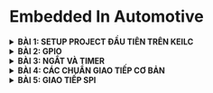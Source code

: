 # Embedded In Automotive

<details>
	<summary><strong>BÀI 1: SETUP PROJECT ĐẦU TIÊN TRÊN KEILC</strong></summary>

## BÀI 1: SETUP PROJECT ĐẦU TIÊN TRÊN KEILC
### 1. KeilC:
- Phần mềm được phát triển bởi công ti ARM.
- Tạo môi trường tạo ra để lập trình các ngôn ngữ C và Assembly. Có thể biên dịch các chương  
- Giúp biên dịch chương trình C/Assembly thành mã máy (.hex file) để máy tính có thể hiểu được và nạp vào các vi điều khiển.

### 2. Tạo project đầu tiên với KeilC
- Cần các thiết bị: STM32, ST-Link Driver
- Cài đặt thư viện chuẩn cho STM32, Tải Datasheet, Reference Manual.
- Các bước tạo project mới trên KeilC, thêm file và thư viện cần thiết. Các thao tác cơ bản trên KeilC (Build, Nạp, Debug Code,...).

### 3. Ví dụ Blink LED PC13
- Các bước thực hiện:
  + Cấp xung clock cho ngoại vi.
  + Cấu hình chân của ngoại vi.
  + Sử dụng ngoại vi.
- Tổng hợp địa chỉ các thanh ghi: ![image](https://github.com/user-attachments/assets/38423912-9bcc-4e0a-ab46-d0b449fa028f)
- B1: cấu hình thanh ghi RCC_APB2ENR để cấp clock cho ngoại vi:
  ![image](https://github.com/user-attachments/assets/ad4001c4-77c5-471e-9919-f072c1a13ad6)

  ```c
  #define RCC_APB2ENR	*((unsigned int *)0x40021018)
  RCC_APB2ENR |= (1 << 4); // Kich hoat xung clock cap cho GPIOC
  ```
- B2: Cấu hình chế độ chân PC13: Ta dặt chế độ là output push-pull có điện trở kéo lên
  ![image](https://github.com/user-attachments/assets/0517277f-a495-44c5-bcdd-ebea2092fc17)

  ```c
  #define GPIOC_CRH	*((unsigned int *)0x40011004)
  // MODE13[1:0] = 11: Output mode, max speed 50 MHz	
  GPIOC_CRH |= (1 << 20) | (1 << 21);

  // CNF13[1:0] = 00: General purpose output push-pull
  GPIOC_CRH &= ~((1 << 22) | (1 << 23));
  ```
- B3: Sử dụng ngoại vi: Ta lần lượt ghi điện áp ở chân PC13 là 1, 0 xen kẽ nhau sau khi delay 1 khoảng thời gian để blink led PC13. Ta sẽ thao tác ghi mức điện áp trên thanh ghi ODR.
  ```c
  #define GPIOC_ODR *((unsigned int*)0x4001100C)
  while(1){
	GPIOC_ODR |= 1 << 13; // LED tắt
	delay(10000000);
	GPIOC_ODR &= ~(1 << 13); // LED sáng
	delay(10000000);
  }
  ```
  Ta sử dụng vòng lặp để tạo hàm delay
  ```c
  void delay(unsigned int timedelay){ 
	for(unsigned int i = 0; i < timedelay; i++){}
  }
  ```
- Ngoài ra, ta còn có thể xây dựng 1 cấu trúc thanh ghi của các ngoại vi để làm việc với ác ngoại vi được thuận tiện hơn:
  ```c
  typedef struct
  {
    unsigned int CRL;
    unsigned int CRH;
    unsigned int IDR;
    unsigned int ODR;
    unsigned int BSRR;
    unsigned int BRR;
    unsigned int LCKR;
  } GPIO_TypeDef;

  typedef struct
  {
    unsigned int CR;
    unsigned int CFGR;
    unsigned int CIR;
    unsigned int APB2RSTR;
    unsigned int APB1RSTR;
    unsigned int AHBENR;
    unsigned int APB2ENR;
    unsigned int APB1ENR;
    unsigned int BDCR;
    unsigned int CSR;
  } RCC_TypeDef;
  ```
### 4. Tổng kết và mở rộng:
- Code trên thanh ghi giúp ltv hiểu rõ cách hoạt động chi tiết của từng ngoại vi, tăng hiệu xuất chương trình.
- Nhưng lập trình thanh ghi có thể trở nên khá phức tạp đối với các hệ thống lớn.
- Nên sử dụng thư viện chuẩn của STM32 với các API có sẵn và dễ tiếp cận.

</details>


<details>
	<summary><strong>BÀI 2: GPIO</strong></summary>
  
## BÀI 2: GPIO
### 1. Thư viện STM32F10x Standard Peripherals Firmware Library
Là 1 thư viện hoàn chỉnh được phát triển cho dòng STM32. Bao gồm đầy đủ driver cho tất cả các ngoại vi tiêu chuẩn.

Thư viện này bao gồm các hàm, cấu trúc dữ liệu và macro của các tính năng thiết bị ngoại vi STM32. 

### 2. Cấu hình và sử dụng ngoại vi (GPIO)
- Gồm 3 bước cơ bản: cấp clock cho ngoại vi --> cấu hình ngoại vi --> sử dụng ngoại vi
- Ta sử dụng thư viện SPL là 1 thư viện chuẩn của STM32 cung cấp các hàm và các định nghĩa giúp việc cấu hình và sử dụng ngoại vi dễ dàng và rõ ràng.
#### 2.1 Cấp clock cho ngoại vi:
Ta dựa vào sơ đồ khối dưới đây để xác định đường bus phù hợp để cấp clock cho ngoại vi tương ứng: ![image](https://github.com/user-attachments/assets/a95e5397-0f2f-4043-b6ab-59422440586c)
Module RCC (Reset and Clock Control) cung cấp các hàm để cấu hình xung clock.
```c
RCC_APB1PeriphClockCmd(uint32_t RCC_APB1Periph, FunctionalState NewState)

RCC_APB2PeriphClockCmd(uint32_t RCC_APB2Periph, FunctionalState NewState)
	
RCC_AHBPeriphClockCmd(uint32_t RCC_AHBPeriph, FunctionalState NewState)
```
- Các hàm này nhận 2 tham số: 
  + `RCC_APB1Periph`, `RCC_APB2Periph`, `RCC_AHBPeriph` là các ngoại vi muốn cấp clock. (Ví dụ
: RCC_APB2Periph_GPIOA, RCC_APB1Periph_CAN1,..)
  + `NewState` là giá trị quy định cấp (ENABLE) hay ngưng (DISABLE) xung clock cho ngoại vi đó.
#### 2.2 Cấu hình GPIO:
- Ta cấu hình các tham số cho GPIO được tổ chức trong struct GPIO_InitTypeDef:
  + `GPIO_Pin`: chọn chân muốn cấu hình,
  + `GPIO_Mode`: chọn chế độ của chân,
  + `GPIO_Speed`: chọn tốc độ chân.
- Có 8 chế độ của chân:

|Chế độ GPIO|Tên gọi|Mô tả|
|:----------|:------|:----|
|`GPIO_Mode_AIN`|**Analog Input**|Chân GPIO được cấu hình làm đầu vào analog. Thường được sử dụng cho các chức năng như ADC (Analog to Digital Converter).|
|`GPIO_Mode_IN_FLOATING`|**Floating Input**|Chân GPIO được cấu hình làm đầu vào và ở trạng thái nổi (không pull-up hay pull-down), nghĩa là chân không được kết nối cố định với mức cao (VDD) hoặc mức thấp (GND) thông qua điện trở.|
|`GPIO_Mode_IPD`|**Input Pull-Down**|Chân GPIO được cấu hình làm đầu vào với một điện trở pull-down nội bộ kích hoạt. Khi không có tín hiệu nào được áp dụng lên chân này, nó sẽ được kéo về mức thấp (GND).|
|`GPIO_Mode_IPU`|**Input Pull-Up**|Chân GPIO được cấu hình làm đầu vào với một điện trở pull-up nội bộ kích hoạt. Khi không có tín hiệu nào được áp dụng lên chân này, nó sẽ được kéo về mức cao (VDD).|
|`GPIO_Mode_Out_OD`|**Output Open-Drain**|Chân GPIO được cấu hình làm đầu ra với chế độ open-drain. Trong chế độ này, chân có thể được kéo xuống mức thấp, nhưng để đạt được mức cao, cần một điện trở pull-up ngoài hoặc từ một nguồn khác.|
|`GPIO_Mode_Out_PP`|**Output Push-Pull**|Chân GPIO được cấu hình làm đầu ra với chế độ push-pull. Trong chế độ này, chân có thể đạt được cả mức cao và mức thấp mà không cần bất kỳ phần cứng bổ sung nào.|
|`GPIO_Mode_AF_OD`|**Alternate Function Open-Drain**|Chân GPIO được cấu hình để hoạt động trong một chức năng thay thế (như USART, I2C,...) và sử dụng chế độ open-drain.|
|`GPIO_Mode_AF_PP`|**Alternate Function Push-Pull**|Chân GPIO được cấu hình để hoạt động trong một chức năng thay thế và sử dụng chế độ push-pull.|
  
- Có 3 mức tốc độ cho chân: GPIO_Speed_10MHz, GPIO_Speed_2MHz, GPIO_Speed_50MHz (Tốc độ nhanh nhất).
- Dùng hàm **GPIO_Init (GPIO_TypeDef, GPIO_InitStruct)** để khởi tạo GPIO:
  + `GPIO_TypeDef`: GPIO cần cấu hình
  + `GPIO_InitStruct`: Con trỏ trỏ tới biến TypeDef (Struct) vừa được khởi tạo

#### 2.3 Sử dụng ngoại vi:
Ta có 1 số hàm thông dụng để sử dụng ngoại vi

```c
uint8_t GPIO_ReadInputDataBit(GPIO_TypeDef* GPIOx, uint16_t GPIO_Pin);
\\Đọc giá trị 1 chân trong GPIO được cấu hình là INPUT
uint16_t GPIO_ReadInputData(GPIO_TypeDef* GPIOx);
\\Đọc giá trị nguyên GPIO được cấu hình là INPUT
uint8_t GPIO_ReadOutputDataBit(GPIO_TypeDef* GPIOx, uint16_t GPIO_Pin);
\\Đọc giá trị 1 chân trong GPIO được cấu hình là OUTPUT
uint16_t GPIO_ReadOutputData(GPIO_TypeDef* GPIOx);
\\Đọc giá trị nguyên GPIO được cấu hình là OUTPUT
void GPIO_SetBits(GPIO_TypeDef* GPIOx, uint16_t GPIO_Pin);
\\Cho giá trị điện áp của 1 chân trong GPIO = 1
void GPIO_ResetBits(GPIO_TypeDef* GPIOx, uint16_t GPIO_Pin);
\\Cho giá trị điện áp của 1 chân trong GPIO = 0
void GPIO_WriteBit(GPIO_TypeDef* GPIOx, uint16_t GPIO_Pin, BitAction BitVal);
\\Ghi giá trị "BitVal" vào 1 chân trong GPIO
void GPIO_Write(GPIO_TypeDef* GPIOx, uint16_t PortVal);
\\Ghi giá trị "PortVal" vào nguyên GPIO

```

**Ví dụ 1**: Blink LED PC13
```c
while(1){
	GPIO_SetBits(GPIOC, GPIO_Pin_13); // Ghi 1 ra PC13
	delay(10000000);
	GPIO_ResetBits(GPIOC, GPIO_Pin_13);// Ghi 0 ra PC13
	delay(10000000);
}
```
**Ví dụ 2**: Đọc trạng thái nút nhấn:
```c
// Cấu hình
void GPIO_Init(){
	GPIO_InitTypeDef GPIO_InitStruct;
	GPIO_InitStruct.GPIO_Pin = GPIO_Pin_0;
	GPIO_InitStruct.GPIO_Mode = GPIO_Mode_IPU;
	GPIO_InitStruct.GPIO_Speed = GPIO_Speed_50MHz;
		
	GPIO_Init(GPIOA, &GPIO_InitStruct);
}

// Điều khiển
void Control(){
	if(GPIO_ReadInputDataBit(GPIOA, GPIO_Pin_0) == 0){
		while(GPIO_ReadInputDataBit(GPIOA, GPIO_Pin_0) == 0);
		if(GPIO_ReadOutputDataBit(GPIOC, GPIO_Pin_13)){
			GPIO_ResetBits(GPIOC, GPIO_Pin_13);
		} else {
			GPIO_SetBits(GPIOC, GPIO_Pin_13);
		}
	}

}

```

 </details>


<details>
	<summary><strong>BÀI 3: NGẮT VÀ TIMER</strong></summary>
  
## BÀI 3: NGẮT VÀ TIMER
### 1. Ngắt
- Ngắt là 1 sự kiện khẩn cấp xảy ra trong hay ngoài vi điều khiển. Nó yêu cầu MCU phải dừng chương trình chính và thực thi chương trình ngắt (trình phục vụ ngắt).
- Trình phục vụ ngắt (Interrupt Service Routine - ISR) là một đoạn chương trình được thực hiện khi ngắt xảy ra. Địa chỉ trong bộ nhớ của ISR là "Vector ngắt".
- Có 4 loại ngắt thông dụng:
  + Ngắt ngoài: Xảy ra khi có sự thay đổi điện áp ở các chân GPIO cấu hình làm ngõ vào ngắt. Gồm 4 dạng: HIGH, LOW, RISING, FALLING tương ứng với các mức và sự thay đổi lên xuống của điện áp.
  + Ngắt timer: Xảy ra khi thanh ghi trong bộ đếm Timer bị tràn, khi đó giá trị thanh ghi sẽ bị reset để tạo ngắt tiếp theo.
  + Ngắt truyền thông: Xảy ra khi có sự kiện truyền thông (truyền và nhận dữ liệu) từ 2 hay nhiều thiết bị. Thường sử dụng cho các giao thức như SPI,UART, I2C để truyền nhận dữ liệu chính xác.
- Thanh ghi PC: là thanh ghi trỏ tới địa chỉ lệnh tiếp theo được thực thi.
- Độ ưu tiên ngắt: các ngắt có độ ưu tiên khác nhau. Trên STM32, số thứ tự ngắt càng thấp thì ngắt càng được ưu tiên Độ ưu tiên ngắt có thể lập trình được.

### 2. Timer
- Là 1 mạch logic được thiết kế trong STM32 dùng để đếm chu kì xung clock.
- STM32F103 có 7 timer.
- Cấu hình cho Timer: Ta cấu hình các thành phần trong struct TIM_TimeBaseInitTypeDef
  + TIM_Prescaler: Cấu hình bộ chia tầng số, quy định sau bao nhiêu xung clk thì đếm lên 1 lần.
  + TIM_CounterMode: Chỉ định chế độ đếm là đếm lên hay đếm xuống (TIM_CounterMode_Up: đếm lên, TIM_CounterMode_Down: đếm xuống).
  + TIM_Period: Chỉ định 1 chu kì của bộ đếm (đếm đến bao nhiêu xung thì reset).
  + TIM_ClockDivision: Cấu hình bộ chia xung (thường dùng TIM_CKD_DIV1: chia cho 1), (fTimer = fSystem/TIM_ClockDivision; trong đó fSystem: tần số hệ thống - 72MHz, fTimer: Tần số của Timer).
   
Ví dụ:

```c
// Đầu tiên, ta cần cấp clk cho Timer hoạt động
// Ta dùng TIM2
void RCC_Config(){
	RCC_APB1PeriphClockCmd(RCC_APB1Periph_TIM2, ENABLE);
}

// Cấu hình cho TIMER
void TIM_Config(){
	TIM_TimeBaseInitTypeDef TIM_InitStruct;
	TIM_InitStruct.TIM_ClockDivision = TIM_CKD_DIV1;     // fTimer = 72MHz
	TIM_InitStruct.TIM_Prescaler = 7200 - 1;	      // 7200 xung clk thì đếm lên 1 lần --> sau 7200/fTimer = 7200/72000000 = 0.1 (ms)
	TIM_InitStruct.TIM_Period = 0xFFFF;                  // Chu kì reset: 0xFFFF - 65535
	TIM_InitStruct.TIM_CounterMode = TIM_CounterMode_Up; // Chế độ đếm lên
	
	TIM_TimeBaseInit(TIM2, &TIM_InitStruct);             // Hàm lưu cấu hình của Timer
	TIM_Cmd(TIM2, ENABLE);                               // Bật timer 2
}
```

Ngoài ra còn 2 hàm:
```c
void TIM_SetCounter(TIM_TypeDef* TIMx, uint16_t Counter);
// Đặt giá trị ban đầu cho timer

uint16_t TIM_GetCounter(TIM_TypeDef* TIMx);
// Lấy giá trị đếm hiện tại của timer
```

Ví dụ: Ta thiết kế hàm delay_ms, tham số truyền vào là thời gian delay (đơn vị ms)

```c
void delay_ms(uint32_t time){
	TIM_SetCounter(TIM2, 0);
	while(TIM_GetCounter(TIM2) < time * 10){}
}

``` 

 </details>


 <details>
	<summary><strong>BÀI 4: CÁC CHUẨN GIAO TIẾP CƠ BẢN</strong></summary>

## Bài 4: Các chuẩn giao tiếp cơ bản
### 1. Sơ lược về vấn đề truyển nhận dữ liệu:
- Truyền nhận dữ liệu trong vi điều khiển (MCU) là quá trình trao đổi tín hiệu điện áp giữa các chân (pin) của MCU.
- Do đó khi MCU A muốn truyền dữ liệu cho 1 MCU B, dữ liệu sẽ được đổi thành các tín hiệu điện áp tương ứng trên các chân mà 2 MCU giao tiếp.
![image](https://github.com/user-attachments/assets/d3fd3596-88b3-4c8b-b55a-f2934eb0b8ba)

### 2. SPI
- SPI (Serial Peripheral Interface) hay còn gọi là giao diện ngoại vi nối tiếp, được phát triển bởi hãng Motorola.
- Hoạt động ở chế độ song công toàn phần, có thể truyền và nhận ở cùng 1 thời điểm.
- Là giao tiếp đồng bộ nối tiếp, quá trình truyền nhận đều được đồng bộ với xung clock sinh bởi Master.
- Một Master có thể giao tiếp được nhiều Slave.
- Sử dụng 4 dây để giao tiếp:
  + **SCK** (Serial clock): xung clock tạo bởi Master cung cấp cho slave.
  + **MISO** (Master in - Slave out): Tín hiệu tạo bởi thiết bị Slave và nhận bởi thiết bị Master.
  + **MOSI** (Master out - Slave in): Tín hiệu tạo bởi thiết bị Master và nhận bởi thiết bị Slave.
  + **SS** (Slave Select) / **CS** (Chip Select): Chọn thiết bị slave cụ thể để giao tiếp. Để chọn slave giao tiếp với Master cần chủ động kéo đường SS tương ứng xuống mức thấp (0/low)
![image](https://github.com/user-attachments/assets/7a0c5de3-4c3d-44be-8560-d2882bdbeaf7)

- Quá trình truyền dữ liệu:
  + Master kéo chân CS của slave muốn truyền xuongs 0 để báo hiệu bắt đầu truyền nhận.
  + Master sẽ cung cấp xung clock. Với mối xung clock, 1 bit sẽ được truyền bởi Master và 1 bit sẽ được truyền bởi slave.
  + Các thanh ghi cập nhật lại giá trị và dịch trái 1 bit.
  + Lặp lại quá trình trên cho đến khi truyền đủ 8 bit trong thanh ghi.
![image](https://github.com/user-attachments/assets/f12b6222-9b6d-49fa-bb04-81ebbf8b719d)

- Có tất cả 4 chế độ hoạt động phụ thuộc vào 2 tham số CPOL (Clock Polarity) và CPHA (Clock Phase).
  + CPOL: bằng 0 --> Xung clock ban đầu ở mức 0, bằng 1 --> Xung clock ban đầu ở mức 1.
  + CPHA: bằng 0 --> Đọc dữ liệu ở cạnh thứ nhất, truyền dữ liệu ở cạnh thứ 2; bằng 1 --> Đọc dữ liệu ở cạnh thứ hai, truyền dữ liệu ở cạnh thứ nhất.

| SPI Mode | CPOL | CPHA | Hoạt động|
| :---: | :---: | :---: | :---: |
| 1 | 0 | 0 | xung nhịp ở mức thấp và dữ liệu được lấy mẫu khi cạnh lên (mặc định) |
| 2 | 0 | 1 | xung nhịp ở mức thấp và dữ liệu được lấy mẫu khi cạnh xuống |
| 3 | 1 | 0 | xung nhịp ở mức cao và dữ liệu được lấy mẫu khi cạnh lên |
| 4 | 1 | 1 | xung nhịp ở mức cao và dữ liệu được lấy mẫu khi cạnh xuống |

![image](https://github.com/user-attachments/assets/e677dc34-4e27-41f9-ad10-27c2ec02f73c)

- Ưu điểm và nhược điểm:
  + **Ưu điểm**: cho phép truyền dữ liệu với tốc độ rất nhanh, thường đạt được tốc độ Mbps hoặc thậm chí hàng chục Mbps; quá trình truyền ít bị lỗi do đồng bộ xung clock giữa Master và Slave; Có thể giao tiếp với nhiều Slave cùng lúc và giao tiếp song công (truyền nhận đồng thời).
  + **Nhược điểm**: Cần nhiều kết nối dây (4 dây), tốn tài nguyên phần cứng khi muốn giao tiếp với nhiều slave; Khoảng cách truyền ngắn.

### 3. UART
- UART (Universal Asynchronous Receiver-Transmitter) là một giao thức truyền thông phần cứng dùng giao tiếp nối tiếp không đồng bộ và có thể cấu hình được tốc độ.
- Là chuẩn giao tiếp nối tiếp, chỉ có 2 thiết bị giao tiếp với nhau.
- Sử dụng 2 dây giao tiếp là **Tx** (Truyền) và **Rx** (Nhận).
![image](https://github.com/user-attachments/assets/573b9eb6-2253-48f5-b9d5-9303a77aa063)

- Tốc độ truyền: được đặt ở 1 số chuẩn, gọi là Baudrate = Số bit truyền / 1s, đồng bộ giữa Slave và Master (Ví dụ: 9600, 19200,38400,... Các tốc độ khác nhau tùy thuộc vào ứng dụng hệ thống sử dụng).
- Có 3 chế độ truyền:
  + Simplex: Chỉ tiến hành giao tiếp một chiều.
  + Half duplex: Dữ liệu sẽ đi theo một hướng tại 1 thời điểm.
  + Full duplex: Thực hiện giao tiếp đồng thời đến và đi từ mỗi master và slave.
- Quá trình truyền nhận dữ liệu: Dữ liệu được truyền sẽ đóng thành các gói (packet), bao gồm
  + Start: 1 bit bắt đâu.
  + Bit dữ liệu: 5 - 9 bit.
  + Parity Bit (Bit chẵn lẽ): để kiểm tra lỗi bit khi truyền, gồm 2 quy luật
    * Quy luật chẵn: Thêm một bit '0' hoặc '1' để số bit '1' là số chẵn.
    * Quy luật lẻ: Thêm một bit '0' hoặc '1' để số bit '1' là số lẻ.

![image](https://github.com/user-attachments/assets/a682257e-88f0-4604-889a-8524a3210be5)

- **Ưu điểm và nhược điểm**:
  + **Ưu điểm**:
    * Đơn giản phổ biến.
    * Tốc độ có thể điều chỉnh linh hoạt.
    * Tiết kiệm phần cứng (chỉ dùng 2 dây để giao tiếp).
  + **Nhược điểm**:
    * Tốc độ truyền thấp hơn so với SPI.
    * Chỉ hỗ trợ giao tiếp đơn Master, đơn Slave.
    * Chỉ kiểm tra được số lẻ bit lỗi.

### 4. I2C
- Là chuẩn giao tiếp đồng bộ, nối tiếp (dữ liệu truyền từng bit theo 1 đường SDA duy nhất).
- Hoạt động ở chế độ bán song công (half duplex) vì tại 1 thời điểm chỉ có thể nhận hoặc truyền dữ liệu.
- Một Master có thể giao tiếp với nhiều Slave hoặc nhiều Master giao tiếp với 1 Slave.
- Sử dụng 2 dây để giao tiếp:
  + **SCL** (Serial Clock): Tín hiệu xung nhịp đồng bộ giữa Master và Slave được Master tạo ra.
  + **SDA** (Serial Data): Đường truyền và nhận dữ liệu giữa Master và Slave.

- Các bước truyền/nhận dữ liệu: dữ liệu trong I2C được truyền trong các tin nhắn được chia thành các khung dữ liệu như hình dưới đây:
![image](https://github.com/user-attachments/assets/aa2aa8e9-901d-48b8-8ac9-90ca890b5152)

  + **B1**: Master gửi điều kiện khởi động (Start) là chân SDA xuống mức 0 trước chân SCL.
  + **B2**: Master gửi 7 hoặc 10 bit địa chỉ để tìm Slave mà nó muốn giao tiếp.
  + **B3**: Bit R/W được gửi đi nếu bằng '0' khi Master muốn gửi dữ liệu đến Slave, '1' nếu muốn đọc dữ liệu từ Slave.
  + **B4**: Nếu địa chỉ được gửi đi trùng với địa chỉ của 1 Slave nào đó thì Slave đó sẽ gửi ACK (bit '0'), nếu không có Slave nào nhận thì sẽ giữ nguyên NACK (bit '1').
  + **B5**: Sau khi chọn được Slave để giao tiếp, Master sẽ đọc/gửi dữ liệu lần lượt một khung 8 bit từ/đến Slave, sau mỗi khung sẽ có một bit ACK được Slave phản hồi về cho Master (nếu ghi dữ liệu), hoặc Master gửi cho Slave (khi đọc dữ liệu) để xác nhận đã gửi/nhận thành công hay không.
  + **B6**: Gửi điều khiện Stop để kết thúc truyền nhận dữ liệu: chân SDA lên mức 1 trước chân SCL (Lưu ý: khi nhận được tín hiệu NACK thì bất cứ lúc nào cũng có thể nhảy đến bước 6 để kết thúc truyền nhận dữ liệu).
![image](https://github.com/user-attachments/assets/8bc49ba9-daf8-41f3-b4bb-5d08d5ffdbab)

- **Lưu ý khi dùng nhiều Master giao tiếp với 1 Slave**: có thể xảy ra sự cố khi 2 hay nhiều Master cùng gửi/nhận dữ liệu cùng lúc qua đường SDA. Lúc đó cần phát hiện xem đường SDA cao hay thấp trước khi truyền tin nhắn. Nếu SDA cao thì có thể truyền tin nhắn an toàn, ngược lại thì có 1 Master khác đang có quyền điều khiển bus nên các Master còn lại phải chờ.

- **Ưu điểm và nhược điểm**:
  + **Ưu điểm**:
    * Tiết kiệm phần cứng (2 dây).
    * Hỗ trợ giao tiếp với nhiều Slave hoặc nhiều Master.
  + **Nhược điểm**:
    * Tốc độ truyền thấp.
    * Quản lý địa chỉ phức tạp.
    * Khoảng cách truyền ngắn.

  </details>

 <details>
	<summary><strong>BÀI 5: GIAO TIẾP SPI</strong></summary>

## Bài 5: Giao tiếp SPI
### 1. SPI Software:
- Là 1 cách thức mô phỏng hoạt động của giao thức truyền thông SPI sử dụng GPIO của vi điều khiển.
- Các bước cấu hình mô phỏng:
  + B1: Xác định các chân GPIO.
  + B2: Cấu hình GPIO.
  + B3: Khởi tạo các chân cho SPI

#### a. Xác định các chân GPIO:
Giao tiếp SPI có 4 chân cơ bản:
- SCK: Xung clock đồng bộ được tạo bởi Master để đồng bộ tín hiệu truyền nhận dữ liệu giữa Master và Slave.
- MOSI (Master out Slave in): Tín hiệu để Master truyền dữ liệu cho Slave.
- MISO (Master in Slave out): nhận dữ liệu từ Slave truyền cho Master.
- CS (Chip select): Chọn thiết bị Slave cụ thể để giao tiếp. Để chọn Slave để giao tiếp, Master chủ động kéo đường dây tín hiệu xuống mức 0.
- Ta định nghĩa các chân trên ứng với các GPIO sau: 
```c
#define SPI_SCK_Pin GPIO_Pin_0
#define SPI_MISO_Pin GPIO_Pin_1
#define SPI_MOSI_Pin GPIO_Pin_2
#define SPI_CS_Pin GPIO_Pin_3
#define SPI_GPIO GPIOA
#define SPI_RCC RCC_APB2Periph_GPIOA
```

#### b. Cấu hình GPIO:
Cấp xung cho các GPIO và TIM2 để tạo hàm delay:
```c
void RCC_Config(){
	RCC_APB2PeriphClockCmd(SPI_RCC, ENABLE);
	RCC_APB1PeriphClockCmd(RCC_APB1Periph_TIM2, ENABLE);
}
```

Đối với Master:
```c
void GPIO_Config(){
	GPIO_InitTypeDef GPIO_InitStructure;
	GPIO_InitStructure.GPIO_Pin = SPI_SCK_Pin | SPI_MOSI_Pin | SPI_CS_Pin;
	GPIO_InitStructure.GPIO_Mode = GPIO_Mode_Out_PP;
	GPIO_InitStructure.GPIO_Speed = GPIO_Speed_50MHz;
	GPIO_Init(SPI_GPIO, &GPIO_InitStructure);
	
	GPIO_InitStructure.GPIO_Pin = SPI_MISO_Pin;
	GPIO_InitStructure.GPIO_Mode = GPIO_Mode_IN_FLOATING;
	GPIO_InitStructure.GPIO_Speed = GPIO_Speed_50MHz;
	GPIO_Init(SPI_GPIO, &GPIO_InitStructure);
}

```
Đối với Slave
```c

void GPIO_Config(){
	GPIO_InitTypeDef GPIO_InitStructure;
	GPIO_InitStructure.GPIO_Pin = SPI_SCK_Pin | SPI_MOSI_Pin | SPI_CS_Pin;
	GPIO_InitStructure.GPIO_Mode = GPIO_Mode_IN_FLOATING;
	GPIO_InitStructure.GPIO_Speed = GPIO_Speed_50MHz;
	GPIO_Init(SPI_GPIO, &GPIO_InitStructure);
	
	GPIO_InitStructure.GPIO_Pin = SPI_MISO_Pin;
	GPIO_InitStructure.GPIO_Mode = GPIO_Mode_Out_PP;
	GPIO_InitStructure.GPIO_Speed = GPIO_Speed_50MHz;
	GPIO_Init(SPI_GPIO, &GPIO_InitStructure);
}
```

Tạo xung clock:
```c
void Clock(){
	GPIO_WriteBit(SPI_GPIO, SPI_SCK_Pin, Bit_SET);
	delay_ms(4);
	GPIO_WriteBit(SPI_GPIO, SPI_SCK_Pin, Bit_RESET);
	delay_ms(4);
}
```
#### c. Khởi tạo các chân cho SPI:
```c
void SPI_Init(){
	GPIO_WriteBit(SPI_GPIO, SPI_SCK_Pin, Bit_RESET);
	GPIO_WriteBit(SPI_GPIO, SPI_CS_Pin, Bit_SET);
	GPIO_WriteBit(SPI_GPIO, SPI_MISO_Pin, Bit_RESET);
	GPIO_WriteBit(SPI_GPIO, SPI_MOSI_Pin, Bit_RESET);
}
```

#### d. Hàm truyền và nhận dữ liệu:
- Hàm truyền: truyền lần lượt 8 bit trong byte dữ liệu, quá trình truyền như sau:
  + Kéo CS xuống 0:
    * Truyền 1 bit.
    * Dịch 1 bit.
    * Gửi clock().
  + Kéo CS lên 1.
```c
void SPI_Master_Transmit(uint8_t u8Data){	//0b10010000
	uint8_t u8Mask = 0x80;	// 0b10000000
	uint8_t tempData;
	GPIO_WriteBit(SPI_GPIO, SPI_CS_Pin, Bit_RESET);
	delay_ms(1);
	for(int i = 0; i < 8; i++){
		tempData = u8Data & u8Mask;
		if(tempData){
			GPIO_WriteBit(SPI_GPIO, SPI_MOSI_Pin, Bit_SET);
			delay_ms(1);
		} else{
			GPIO_WriteBit(SPI_GPIO, SPI_MOSI_Pin, Bit_RESET);
			delay_ms(1);
		}
		u8Data = u8Data << 1;
		Clock();
	}
	GPIO_WriteBit(SPI_GPIO, SPI_CS_Pin, Bit_SET);
	delay_ms(1);
}
```



- Hàm nhận: Nhận 8 bit dữ liệu theo các bước sau:
  + Kiểm tra CS == 0 để nhận biết bắt đầu quá trình giao tiếp.
    * Kiểm tra clock == 1 để bắt đầu nhận dữ liệu.
    * Đọc Data trên chân MOSI, đồng thời lưu lại vào 1 biến.
    * Dịch sang trái 1 bit.
    * Chờ cho clock == 1 lần nữa, lặp lại các bước trên.
  + Kiểm tra CS == 1 để kết thúc quá trình giao tiếp.

```c
uint8_t SPI_Slave_Receive(void){
	uint8_t dataReceive = 0x00;	//0b0000 0000
	uint8_t temp = 0x00;
	while(GPIO_ReadInputDataBit(SPI_GPIO, SPI_CS_Pin));
	while(!GPIO_ReadInputDataBit(SPI_GPIO, SPI_SCK_Pin));
	for(int i = 0; i < 8; i++){ 
		if(GPIO_ReadInputDataBit(SPI_GPIO, SPI_SCK_Pin)){
			while (GPIO_ReadInputDataBit(SPI_GPIO, SPI_SCK_Pin)){
				temp = GPIO_ReadInputDataBit(SPI_GPIO, SPI_MOSI_Pin);
			}
			dataReceive <<= 1;
			dataReceive |= temp;
    		}
		while(!GPIO_ReadInputDataBit(SPI_GPIO, SPI_SCK_Pin));
	}
	while(!GPIO_ReadInputDataBit(SPI_GPIO, SPI_CS_Pin));
	return dataReceive;
}
```
### 2. SPI Hardware:
Trên mỗi vi điều khiển đều tích hợp modun giao tiếp SPI, được điều khiển bởi các thanh ghi, phần cứng GPIO khác nhau gọi là SPI cứng. STM32F1 có 2 khối SPI được tích hợp là SPI1 ở APB2 và SPI2 ở PAB1. Các khối này đều được xây dựng các kết nối, driver và các hàm riêng trong bộ thư viện chuẩn.
#### 1. Cấu hình GPIO cho SPI
STM32F1 đã cấu hình sẵn các chân phục vụ cho giao tiếp SPI, ta chỉ cần định nghĩa đúng với chức năng của chúng. Ở đây ta sử dụng SPI1, định nghĩa như sau:
```c
#define SPI1_NSS 	GPIO_Pin_4
#define SPI1_SCK	GPIO_Pin_5
#define SPI1_MISO 	GPIO_Pin_6
#define SPI1_MOSI 	GPIO_Pin_7
#define SPI1_GPIO 	GPIOA
```

Cấu hình GPIO:
```c
void GPIO_Cofig(){
	GPIO_InitTypeDef GPIO_InitStructure;
	
	GPIO_InitStructure.GPIO_Pin = SPI1_NSS| SPI1_SCK| SPI1_MISO| SPI1_MOSI; // Tất cả các chân cần cấu hình
	GPIO_InitStructure.GPIO_Speed = GPIO_Speed_50MHz;
	GPIO_InitStructure.GPIO_Mode = GPIO_Mode_AF_PP; // Ta thiết lập chế độ Alternate Function Push-Pull (cấu hình các chân hoạt động trong 1 chức năng thay thế vầ sử dụng chế độ push-pull).
	GPIO_Init(SPI1_GPIO, &GPIO_InitStructure);
}
```

#### 2. Cấu hình SPI
Tương tự các ngoại vi khác, các tham số SPI được cấu hình trong struct SPI_InitTypedef:
- `SPI_Mode`: Quy định chế độ hoạt động của thiết bị SPI. 
- `SPI_Direction`: Quy định kiểu truyền của thiết bị.
- `SPI_BaudRatePrescaler`: Hệ số chia clock cấp cho Module SPI.
- `SPI_CPOL`: Cấu hình cực tính của SCK . Có 2 chế độ:
  + `SPI_CPOL_Low`: Cực tính mức 0 khi SCK không truyền xung.
  + `SPI_CPOL_High`: Cực tính mức 1 khi SCK không truyền xung.
- `SPI_CPHA`: Cấu hình chế độ hoạt động của SCK. Có 2 chế độ:
  + `SPI_CPHA_1Edge`: Tín hiệu truyền đi ở cạnh xung đầu tiên.
  + `SPI_CPHA_2Edge`: Tín hiệu truyền đi ở cạnh xung thứ hai.
- `SPI_DataSize`: Cấu hình số bit truyền. 8 hoặc 16 bit.
- `SPI_FirstBit`: Cấu hình chiều truyền của các bit là MSB hay LSB.
- `SPI_CRCPolynomial`: Cấu hình số bit CheckSum cho SPI.
- `SPI_NSS`: Cấu hình chân SS là điều khiển bằng thiết bị hay phần mềm.

Hàm cấu hình tham số SPI:

- Cấu hình Master:
```c
void SPI_Config(){
	SPI_InitTypeDef SPI_InitStructure;
	SPI_InitStructure.SPI_Mode = SPI_Mode_Master; // Cấu hình cho Master
	SPI_InitStructure.SPI_Direction = SPI_Direction_2Lines_FullDuplex; // Chế độ xong công
	SPI_InitStructure.SPI_BaudRatePrescaler = SPI_BaudRatePrescaler_16; // chia tầng số 72Mhz/16
	SPI_InitStructure.SPI_CPOL = SPI_CPOL_Low; // Cực tính mức 0 khi SCK không truyền xung
	SPI_InitStructure.SPI_CPHA = SPI_CPHA_1Edge; // Tín hiệu truyền ở cạnh xung đầu tiên
	SPI_InitStructure.SPI_DataSize = SPI_DataSize_8b; // Kích thước Data = 8 bit
	SPI_InitStructure.SPI_FirstBit = SPI_FirstBit_LSB; // Truyền Data từ trái qua phải
	SPI_InitStructure.SPI_CRCPolynomial = 7; // 7 bit checksum
	SPI_InitStructure.SPI_NSS = SPI_NSS_Soft; // Điều khiển chân CS bằng phần mềm.
	
	SPI_Init(SPI1, &SPI_InitStructure);
	SPI_Cmd(SPI1, ENABLE);
}
```
- Cấu hình Slave:
```c
void SPI_Config(){
	SPI_InitTypeDef SPI_InitStructure;
	SPI_InitStructure.SPI_BaudRatePrescaler = SPI_BaudRatePrescaler_16; // chia tầng số 72Mhz/16
	SPI_InitStructure.SPI_CPHA = SPI_CPHA_2Edge; // Tín hiệu truyền ở cạnh xung thứ 2 để tránh xung đột vì Master truyền ở cạnh xung đầu tiên.
	SPI_InitStructure.SPI_CPOL = SPI_CPOL_Low; // Cực tính mức 0 khi SCK không truyền xung
	SPI_InitStructure.SPI_DataSize = SPI_DataSize_8b; // Nhận 8 bit
	SPI_InitStructure.SPI_Direction = SPI_Direction_2Lines_FullDuplex; // Song công
	SPI_InitStructure.SPI_FirstBit = SPI_FirstBit_MSB; // Truyền Data từ phải qua trái
	SPI_InitStructure.SPI_Mode = SPI_Mode_Slave; // Cấu hình Slave
	SPI_InitStructure.SPI_NSS = SPI_NSS_Soft; // Điều khiển chân CS bằng phần mềm.
	
	SPI_Init(SPI1, &SPI_InitStructure);
	SPI_Cmd(SPI1, ENABLE);
}
```

#### 3. Các hàm thông dụng và Hàm truyền nhận:
- Hàm SPI_I2S_SendData(SPI_TypeDef* SPIx, uint16_t Data), tùy vào cấu hình datasize là 8 hay 16 bit sẽ truyền đi 8 hoặc 16 bit dữ liệu. Hàm nhận 2 tham số là bộ SPI sử dụng và data cần truyền.
- Hàm SPI_I2S_ReceiveData(SPI_TypeDef* SPIx) trả về giá trị đọc được trên SPIx. Hàm trả về 8 hoặc 16 bit data.
- Hàm SPI_I2S_GetFlagStatus(SPI_TypeDef* SPIx, uint16_t SPI_I2S_FLAG) trả về giá trị 1 cờ trong thanh ghi của SPI. Các cờ thường được dùng:
  + SPI_I2S_FLAG_TXE: Cờ báo truyền, cờ này sẽ set lên 1 khi truyền xong data trong buffer.
  + SPI_I2S_FLAG_RXNE: Cờ báo nhận, cờ này set lên 1 khi nhận xong data.
  + SPI_I2S_FLAG_BSY: Cờ báo bận,set lên 1 khi SPI đang bận truyền nhận.

Các hàm truyền nhận có thể viết như sau:

**Lưu ý**: Vì cấu hình NSS soft nên khi truyền, ta phải chủ động kéo SS xuống Low bằng phần mềm:

- Hàm truyền:
```c
void SPI_Send1Byte(uint8_t data){
    GPIO_WriteBit(SPI1_GPIO, SPI1_NSS, Bit_RESET); // Kéo chân CS xuống 0, bắt đầu quá trình truyền
   
    SPI_I2S_SendData(SPI1, data); // Truyền data thông qua bộ SPI1
    while(SPI_I2S_GetFlagStatus(SPI1, SPI_I2S_FLAG_TXE)==0); // Chờ đến khi Data trong buffer truyền xong, cờ SPI_I2S_FLAG_TXE sẽ bằng 1
   
    GPIO_WriteBit(SPI1_GPIO, SPI1_NSS, Bit_SET); // Kéo chân CS lên 1, kết thúc quá trình truyền
}
```

- Hàm nhận:
```c
uint8_t SPI_Receive1Byte(void){
    uint8_t temp;
    while(SPI_I2S_GetFlagStatus(SPI1, SPI_I2S_FLAG_BSY)==1);  // Chờ đến khi bộ SPI1 rảnh, khi cờ SPI_I2S_FLAG_BSY bằng 0
    temp = (uint8_t)SPI_I2S_ReceiveData(SPI1); // Tiến hành đọc data nhận được từ bộ SPI1 và lưu vào biến temp
    while(SPI_I2S_GetFlagStatus(SPI1, SPI_I2S_FLAG_RXNE)==0); // Chờ đến khi nhận xong data, khi đó cờ SPI_I2S_FLAG_RXNE = 1.
    return temp; // trả về data nhận được.
}

```

  </details>
